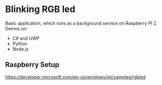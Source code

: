 # Blinking RGB led

Basic application, which runs as a background service on Raspberry PI 2. Demos on:
- C# and UWP
- Python
- Node.js

## Raspberry Setup
https://developer.microsoft.com/en-us/windows/iot/samples/rgbled

